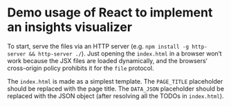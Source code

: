 # Demo usage of React to implement an insights visualizer

To start, serve the files via an HTTP server (e.g. `npm install -g http-server && http-server ./`). Just opening the `index.html` in a browser won‘t work because the JSX files are loaded dynamically, and the browsers‘ cross-origin policy prohibits it for the `file` protocol.

The `index.html` is made as a simplest template. The `PAGE_TITLE` placeholder should be replaced with the page title. The `DATA_JSON` placeholder should be replaced with the JSON object (after resolving all the TODOs in `index.html`).
